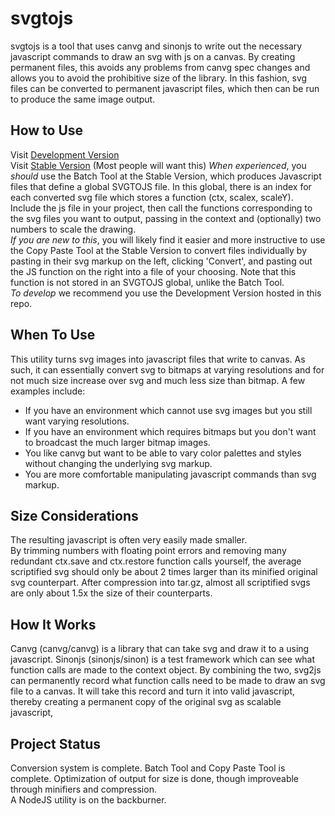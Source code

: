 # svgtojs
svgtojs is a tool that uses canvg and sinonjs to write out the necessary javascript commands to draw an svg with js on a canvas. By creating permanent files, this avoids any problems from canvg spec changes and allows you to avoid the prohibitive size of the library. In this fashion, svg files can be converted to permanent javascript files, which then can be run to produce the same image output.

## How to Use
Visit [Development Version](https://dylan-thinnes.github.io/svgtojs)  
Visit [Stable Version](https://svgtojs.github.io)  (Most people will want this)
*When experienced*, you *should* use the Batch Tool at the Stable Version, which produces Javascript files that define a global SVGTOJS file. In this global, there is an index for each converted svg file which stores a function (ctx, scalex, scaleY). Include the js file in your project, then call the functions corresponding to the svg files you want to output, passing in the context and (optionally) two numbers to scale the drawing.  
*If you are new to this*, you will likely find it easier and more instructive to use the Copy Paste Tool at the Stable Version to convert files individually by pasting in their svg markup on the left, clicking 'Convert', and pasting out the JS function on the right into a file of your choosing. Note that this function is not stored in an SVGTOJS global, unlike the Batch Tool.  
*To develop* we recommend you use the Development Version hosted in this repo.

## When To Use
This utility turns svg images into javascript files that write to canvas. As such, it can essentially convert svg to bitmaps at varying resolutions and for not much size increase over svg and much less size than bitmap.
A few examples include:
- If you have an environment which cannot use svg images but you still want varying resolutions.
- If you have an environment which requires bitmaps but you don't want to broadcast the much larger bitmap images.
- You like canvg but want to be able to vary color palettes and styles without changing the underlying svg markup.
- You are more comfortable manipulating javascript commands than svg markup.

## Size Considerations
The resulting javascript is often very easily made smaller.  
By trimming numbers with floating point errors and removing many redundant ctx.save and ctx.restore function calls yourself, the average scriptified svg should only be about 2 times larger than its minified original svg counterpart. After compression into tar.gz, almost all scriptified svgs are only about 1.5x the size of their counterparts.

## How It Works
Canvg (canvg/canvg) is a library that can take svg and draw it to a <canvas> using javascript. Sinonjs (sinonjs/sinon) is a test framework which can see what function calls are made to the <canvas> context object. By combining the two, svg2js can permanently record what function calls need to be made to draw an svg file to a canvas. It will take this record and turn it into valid javascript, thereby creating a permanent copy of the original svg as scalable javascript,

## Project Status
Conversion system is complete.
Batch Tool and Copy Paste Tool is complete.
Optimization of output for size is done, though improveable through minifiers and compression.  
A NodeJS utility is on the backburner.

